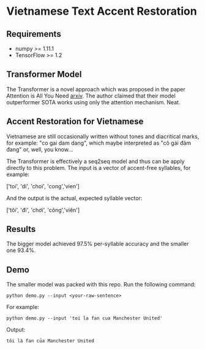 # Vietnamese Text Accent Restoration

## Requirements
* numpy  >= 1.11.1
* TensorFlow >= 1.2

## Transformer Model
The Transformer is a novel approach which was proposed in the paper Attention is All You Need [arxiv](https://arxiv.org/abs/1706.03762). The author claimed that
their model outperformer SOTA works using only the attention mechanism. Neat.

## Accent Restoration for Vietnamese
Vietnamese are still occasionally written without tones and diacritical marks, for example: "co gai dam dang", which maybe interpreted as "cô gái đảm đang" or, well, you know...

The Transformer is effectively a seq2seq model and thus can be apply directly to this problem. The input is a vector of accent-free syllables, for example:

\['toi', 'di', 'choi', 'cong','vien'\]

And the output is the actual, expected syllable vector:

\['tôi', 'đi', 'chơi', 'công','viên'\]

## Results

The bigger model achieved 97.5% per-syllable accuracy and the smaller one 93.4%.


## Demo

The smaller model was packed with this repo. Run the following command:

    python demo.py --input <your-raw-sentence>

For example:

    python demo.py --input 'toi la fan cua Manchester United'
Output:

    tôi là fan của Manchester United